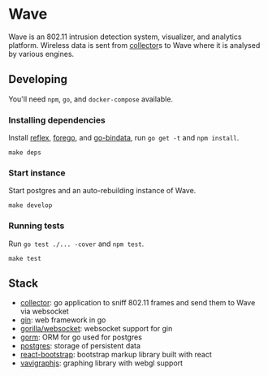 # Wave

Wave is an 802.11 intrusion detection system, visualizer, and analytics platform.  Wireless data is sent from [collector](https://github.com/hkparker/collector)s to Wave where it is analysed by various engines.

## Developing

You'll need `npm`, `go`, and `docker-compose` available.

### Installing dependencies

Install [reflex](https://github.com/cespare/reflex), [forego](https://github.com/ddollar/forego), and [go-bindata](https://github.com/jteeuwen/go-bindata), run `go get -t` and `npm install`.

```
make deps
```

### Start instance

Start postgres and an auto-rebuilding instance of Wave.

```
make develop
```

### Running tests

Run `go test ./... -cover` and `npm test`.

```
make test
```

## Stack

* [collector](https://github.com/hkparker/collector): go application to sniff 802.11 frames and send them to Wave via websocket
* [gin](https://github.com/gin-gonic/gin): web framework in go
* [gorilla/websocket](https://github.com/gorilla/websocket): websocket support for gin
* [gorm](https://github.com/jinzhu/gorm): ORM for go used for postgres
* [postgres](https://github.com/postgres/postgres): storage of persistent data
* [react-bootstrap](https://github.com/react-bootstrap/react-bootstrap): bootstrap markup library built with react
* [vavigraphjs](https://github.com/anvaka/VivaGraphJS): graphing library with webgl support
